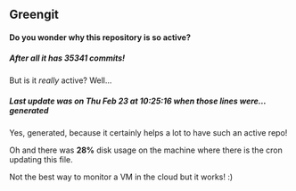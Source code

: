 ## Greengit

#### Do you wonder why this repository is so active?

##### After all it has 35341 commits!

But is it *really* active? Well...

##### Last update was on Thu Feb 23 at 10:25:16 when those lines were... generated

Yes, generated, because it certainly helps a lot to have such an active repo!

Oh and there was **28%** disk usage on the machine
where there is the cron updating this file.

Not the best way to monitor a VM in the cloud but it works! :)

